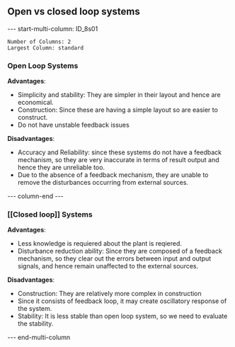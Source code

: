 ## Open vs closed loop systems
--- start-multi-column: ID_8s01
```column-settings
Number of Columns: 2
Largest Column: standard

```

### Open Loop Systems 
**Advantages**:
- Simplicity and stability: They are simpler in their layout and hence are economical.
- Construction: Since these are having a simple layout so are easier to construct.
- Do not have unstable feedback issues

**Disadvantages**:
- Accuracy and Reliability: since these systems do not have a feedback mechanism, so they are very inaccurate in terms of result output and hence they are unreliable too.
- Due to the absence of a feedback mechanism, they are unable to remove the disturbances occurring from external sources.

--- column-end ---

### [[Closed loop]] Systems 
**Advantages**:
- Less knowledge is requiered about the plant is reqiered.
- Disturbance reduction ability: Since they are composed of a feedback mechanism, so they clear out the errors between input and output signals, and hence remain unaffected to the external sources.

**Disadvantages**:
- Construction: They are relatively more complex in construction
- Since it consists of feedback loop, it may create oscillatory response of the system.
- Stability: It is less stable than open loop system, so we need to evaluate the stability.

--- end-multi-column
